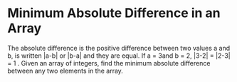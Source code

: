 # Minimum Absolute Difference in an Array

The absolute difference is the positive difference between two values a and b, is written |a-b| or |b-a| and they are equal. If a = 3and b = 2, |3-2| = |2-3| = 1 .
Given an array of integers, find the minimum absolute difference between any two elements in the array. 
